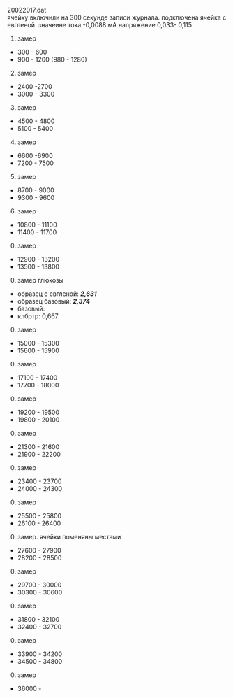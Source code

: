 20022017.dat	
ячейку включили на 300 секунде записи журнала.
подключена ячейка с евгленой. значеине тока -0,0088 мА напряжение 0,033- 0,115
1. замер
  * 300 - 600
  * 900 - 1200 (980 - 1280)

2. замер
  * 2400 -2700	
  * 3000 - 3300	

3. замер
  * 4500 - 4800	
  * 5100 - 5400	

4. замер
  * 6600 -6900	
  * 7200 - 7500	

5. замер
  * 8700 - 9000	
  * 9300 - 9600	
6.  замер
  * 10800 - 11100	
  * 11400 - 11700
0. замер
  * 12900 - 13200
  * 13500 - 13800
0. замер глюкозы
  * образец с евгленой:	_**2,631**_
  * образец базовый:	_**2,374**_
  * базовый:	
  * клбртр:	0,667
0. замер
  * 15000 - 15300
  * 15600 - 15900
0. замер
  * 17100 - 17400
  * 17700 - 18000
0. замер
  * 19200 - 19500
  * 19800 - 20100
0. замер
  * 21300 - 21600
  * 21900 - 22200
0. замер
  * 23400 - 23700
  * 24000 - 24300
0. замер
  * 25500 - 25800
  * 26100 - 26400
0. замер. ячейки поменяны местами
  * 27600 - 27900
  * 28200 - 28500
0. замер
  * 29700 - 30000
  * 30300 - 30600
0. замер
  * 31800 - 32100
  * 32400 - 32700
0. замер
  * 33900 - 34200
  * 34500 - 34800
0. замер
  * 36000 - 

